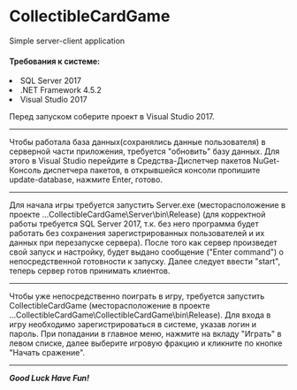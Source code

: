 # CollectibleCardGame
Simple server-client application

 <h4>Требования к системе:</h4>

 <li>SQL Server 2017
 
 <li>.NET Framework 4.5.2

 <li>Visual Studio 2017

  Перед запуском соберите проект в Visual Studio 2017.
  <hr>
  Чтобы работала база данных(сохранялись данные пользователя) в серверной части приложения, требуется "обновить" базу данных. Для этого в Visual Studio перейдите в  Средства-Диспетчер пакетов NuGet-Консоль диспетчера пакетов, в открывшейся консоли пропишите update-database, нажмите Enter, готово. 
  <hr>

   Для начала игры требуется запустить Server.exe (месторасположение в проекте ...CollectibleCardGame\Server\bin\Release) (для корректной работы требуется SQL Server 2017, т.к. без него программа будет работать без сохранения зарегистрированных пользователей и их данных при перезапуске сервера).
После того как сервер произведет свой запуск и настройку, будет выдано сообщение ("Enter command") о непосредственной готовности к запуску.
Далее следует ввести "start", теперь сервер готов принимать клиентов.
<hr>

   Чтобы уже непосредственно поиграть в игру, требуется запустить CollectibleCardGame (месторасположение в проекте ...CollectibleCardGame\CollectibleCardGame\bin\Release). Для входа в игру необходимо зарегистрироваться в системе, указав логин и пароль.
При попадании в главное меню, нажмите на вкладу "Играть" в левом списке, далее выберите игровую фракцию и кликните по кнопке "Начать сражение".
<hr>

  ***Good Luck Have Fun!***
